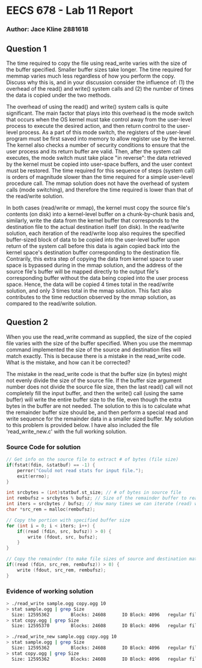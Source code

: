 # EECS 678 - Lab 11 Report
### Author: Jace Kline 2881618

## Question 1
The time required to copy the file using read_write varies with the size of the buffer specified. Smaller buffer sizes take longer. The time required for memmap varies much less regardless of how you perform the copy. Discuss why this is, and in your discussion consider the influence of: (1) the overhead of the read() and write() system calls and (2) the number of times the data is copied under the two methods.

The overhead of using the read() and write() system calls is quite significant. The main factor that plays into this overhead is the mode switch that occurs when the OS kernel must take control away from the user-level process to execute the desired action, and then return control to the user-level process. As a part of this mode switch, the registers of the user-level program must be first saved into memory to allow register use by the kernel. The kernel also checks a number of security conditions to ensure that the user process and its return buffer are valid. Then, after the system call executes, the mode switch must take place "in reverse": the data retrieved by the kernel must be copied into user-space buffers, and the user context must be restored. The time required for this sequence of steps (system call) is orders of magnitude slower than the time required for a simple user-level procedure call. The mmap solution does not have the overhead of system calls (mode switching), and therefore the time required is lower than that of the read/write solution.

In both cases (read/write or mmap), the kernel must copy the source file's contents (on disk) into a kernel-level buffer on a chunk-by-chunk basis and, similarly, write the data from the kernel buffer that corresponds to the destination file to the actual destination itself (on disk). In the read/write solution, each iteration of the read/write loop also requires the specified buffer-sized block of data to be copied into the user-level buffer upon return of the system call before this data is again copied back into the kernel space's destination buffer corresponding to the destination file. Contrarily, this extra step of copying the data from kernel space to user space is bypassed during in the mmap solution, and the address of the source file's buffer will be mapped directly to the output file's corresponding buffer without the data being copied into the user process space. Hence, the data will be copied 4 times total in the read/write solution, and only 3 times total in the mmap solution. This fact also contributes to the time reduction observed by the mmap solution, as compared to the read/write solution.

## Question 2
When you use the read_write command as supplied, the size of the copied file varies with the size of the buffer specified. When you use the memmap command implemented the size of the source and destination files will match exactly. This is because there is a mistake in the read_write code. What is the mistake, and how can it be corrected?

The mistake in the read_write code is that the buffer size (in bytes) might not evenly divide the size of the source file. If the buffer size argument number does not divide the source file size, then the last read() call will not completely fill the input buffer, and then the write() call (using the same buffer) will write the entire buffer size to the file, even though the extra bytes in the buffer are not needed. The solution to this is to calculate what the remainder buffer size should be, and then perform a special read and write sequence for the remainder data in a smaller sized buffer. My solution to this problem is provided below. I have also included the file 'read_write_new.c' with the full working solution.

### Source Code for solution
```c
// Get info on the source file to extract # of bytes (file size)
if(fstat(fdin, &statbuf) == -1) {
    perror("Could not read stats for input file.");
    exit(errno);
}

int srcbytes = (int)statbuf.st_size; // # of bytes in source file
int rembufsz = srcbytes % bufsz; // Size of the remainder buffer to read to
int iters = srcbytes / bufsz; // How many times we can iterate (read) with the input buffer size
char *src_rem = malloc(rembufsz);

// Copy the portion with specified buffer size
for (int i = 0; i < iters; i++) {
    if((read (fdin, src, bufsz)) > 0) {
        write (fdout, src, bufsz);
    }
}

// Copy the remainder (to make file sizes of source and destination match)
if((read (fdin, src_rem, rembufsz)) > 0) {
    write (fdout, src_rem, rembufsz);
}
```

### Evidence of working solution
```bash
> ./read_write sample.ogg copy.ogg 10
> stat sample.ogg | grep Size
  Size: 12595362        Blocks: 24608      IO Block: 4096   regular file
> stat copy.ogg | grep Size
  Size: 12595370        Blocks: 24608      IO Block: 4096   regular file

> ./read_write_new sample.ogg copy.ogg 10
> stat sample.ogg | grep Size
  Size: 12595362        Blocks: 24608      IO Block: 4096   regular file
> stat copy.ogg | grep Size
  Size: 12595362        Blocks: 24608      IO Block: 4096   regular file
```
